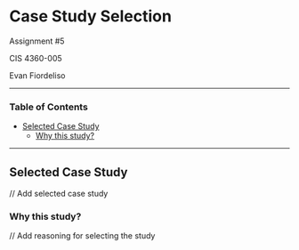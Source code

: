 # Case Study Selection

Assignment #5

CIS 4360-005

Evan Fiordeliso

---

### Table of Contents
* [Selected Case Study](#selected-case-study)
    * [Why this study?](#why-this-study)

---

## Selected Case Study
// Add selected case study

### Why this study?
// Add reasoning for selecting the study